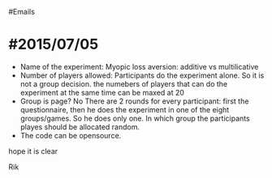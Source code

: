 #Emails

# #2015/07/05

-   Name of the experiment: Myopic loss aversion: additive vs multilicative
-   Number of players allowed: Participants do the experiment alone.
    So it is not a group decision. the numebers of players that can do the
    experiment at the same time can be maxed at 20
-   Group is page? No There are 2 rounds for every participant: first the
    questionnaire, then he does the experiment in one of the eight
    groups/games. So he does only one. In which group the participants playes
    should be allocated random.
-   The code can be opensource.

hope it is clear

Rik
